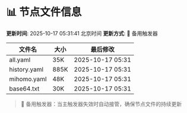 # 📊 节点文件信息

**更新时间**: 2025-10-17 05:31:41 北京时间
**更新方式**: 🔄 备用触发器

| 文件名 | 大小 | 最后修改 |
|--------|------|----------|
| all.yaml | 35K | 2025-10-17 05:31 |
| history.yaml | 885K | 2025-10-17 05:31 |
| mihomo.yaml | 48K | 2025-10-17 05:31 |
| base64.txt | 30K | 2025-10-17 05:31 |

> 🔄 备用触发器：当主触发器失效时自动接管，确保节点文件的持续更新
